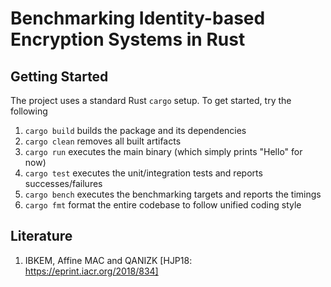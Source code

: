 # Benchmarking Identity-based Encryption Systems in Rust

## Getting Started
The project uses a standard Rust `cargo` setup. To get started, try the following

1. `cargo build` builds the package and its dependencies
2. `cargo clean` removes all built artifacts
3. `cargo run` executes the main binary (which simply prints "Hello" for now)
4. `cargo test` executes the unit/integration tests and reports successes/failures
5. `cargo bench` executes the benchmarking targets and reports the timings
6. `cargo fmt` format the entire codebase to follow unified coding style

## Literature
1. IBKEM, Affine MAC and QANIZK [HJP18: https://eprint.iacr.org/2018/834]
